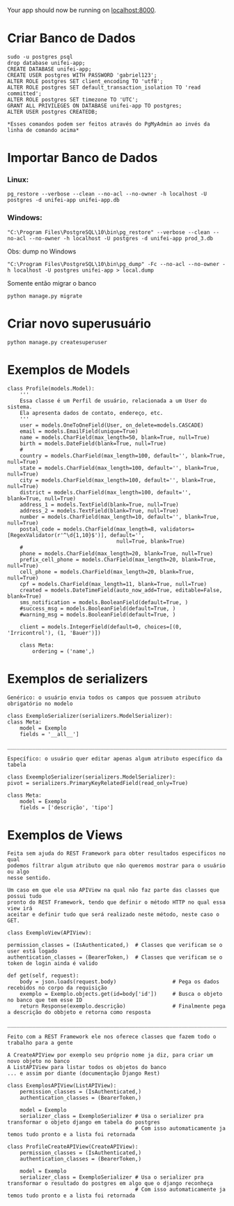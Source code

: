 Your app should now be running on [localhost:8000](http://localhost:8000/).

# Criar Banco de Dados

    sudo -u postgres psql
    drop database unifei-app;
    CREATE DATABASE unifei-app;
    CREATE USER postgres WITH PASSWORD 'gabriel123';
    ALTER ROLE postgres SET client_encoding TO 'utf8';
    ALTER ROLE postgres SET default_transaction_isolation TO 'read committed';
    ALTER ROLE postgres SET timezone TO 'UTC';
    GRANT ALL PRIVILEGES ON DATABASE unifei-app TO postgres;
    ALTER USER postgres CREATEDB;

    *Esses comandos podem ser feitos através do PgMyAdmin ao invés da linha de comando acima*
    


# Importar Banco de Dados
### Linux:
    pg_restore --verbose --clean --no-acl --no-owner -h localhost -U postgres -d unifei-app unifei-app.db

### Windows:
    "C:\Program Files\PostgreSQL\10\bin\pg_restore" --verbose --clean --no-acl --no-owner -h localhost -U postgres -d unifei-app prod_3.db

Obs: dump no Windows

    "C:\Program Files\PostgreSQL\10\bin\pg_dump" -Fc --no-acl --no-owner -h localhost -U postgres unifei-app > local.dump

Somente então migrar o banco

    python manage.py migrate

# Criar novo superusuário
    
    python manage.py createsuperuser
    
# Exemplos de Models
    
    class Profile(models.Model):
        '''
        Essa classe é um Perfil de usuário, relacionada a um User do sistema.
        Ela apresenta dados de contato, endereço, etc.
        '''
        user = models.OneToOneField(User, on_delete=models.CASCADE)
        email = models.EmailField(unique=True)
        name = models.CharField(max_length=50, blank=True, null=True)
        birth = models.DateField(blank=True, null=True)
        #
        country = models.CharField(max_length=100, default='', blank=True, null=True)
        state = models.CharField(max_length=100, default='', blank=True, null=True)
        city = models.CharField(max_length=100, default='', blank=True, null=True)
        district = models.CharField(max_length=100, default='', blank=True, null=True)
        address_1 = models.TextField(blank=True, null=True)
        address_2 = models.TextField(blank=True, null=True)
        number = models.CharField(max_length=10, default='', blank=True, null=True)
        postal_code = models.CharField(max_length=8, validators=[RegexValidator(r'^\d{1,10}$')], default='',
                                       null=True, blank=True)
        #
        phone = models.CharField(max_length=20, blank=True, null=True)
        prefix_cell_phone = models.CharField(max_length=20, blank=True, null=True)
        cell_phone = models.CharField(max_length=20, blank=True, null=True)
        cpf = models.CharField(max_length=11, blank=True, null=True)
        created = models.DateTimeField(auto_now_add=True, editable=False, blank=True)
        sms_notification = models.BooleanField(default=True, )
        #success_msg = models.BooleanField(default=True, )
        #warning_msg = models.BooleanField(default=True, )
    
        client = models.IntegerField(default=0, choices=[(0, 'Irricontrol'), (1, 'Bauer')])
    
        class Meta:
            ordering = ('name',)

# Exemplos de serializers
    
    Genérico: o usuário envia todos os campos que possuem atributo obrigatório no modelo
    
    class ExemploSerializer(serializers.ModelSerializer):
    class Meta:
        model = Exemplo
        fields = '__all__']
        
    ____________________________________________________________________________
        
    Específico: o usuário quer editar apenas algum atributo específico da tabela
    
    class ExeemploSerializer(serializers.ModelSerializer):
    pivot = serializers.PrimaryKeyRelatedField(read_only=True)

    class Meta:
        model = Exemplo
        fields = ['descrição', 'tipo']

# Exemplos de Views

    Feita sem ajuda do REST Framework para obter resultados especificos no qual
    podemos filtrar algum atributo que não queremos mostrar para o usuário ou algo
    nesse sentido.
    
    Um caso em que ele usa APIView na qual não faz parte das classes que possui tudo
    pronto do REST Framework, tendo que definir o método HTTP no qual essa view irá
    aceitar e definir tudo que será realizado neste método, neste caso o GET.

    class ExemploView(APIView):

    permission_classes = (IsAuthenticated,)  # Classes que verificam se o user está logado
    authentication_classes = (BearerToken,)  # Classes que verificam se o token de login ainda é valido

    def get(self, request):
        body = json.loads(request.body)                  # Pega os dados recebidos no corpo da requisição
        exemplo = Exemplo.objects.get(id=body['id'])     # Busca o objeto no banco que tem esse ID
        return Response(exemplo.descrição)               # Finalmente pega a descrição do obbjeto e retorna como resposta
        
    _____________________________________________________________________________________________________________________

    Feito com a REST Framework ele nos oferece classes que fazem todo o trabalho para a gente
    
    A CreateAPIView por exemplo seu próprio nome ja diz, para criar um novo objeto no banco
    A ListAPIView para listar todos os objetos do banco
    ... e assim por diante (documentação Django Rest)
    
    class ExemplosAPIView(ListAPIView):
        permission_classes = (IsAuthenticated,)
        authentication_classes = (BearerToken,)
    
        model = Exemplo
        serializer_class = ExemploSerializer # Usa o serializer pra transformar o objeto django em tabela do postgres
                                             # Com isso automaticamente ja temos tudo pronto e a lista foi retornada
    
    class ProfileCreateAPIView(CreateAPIView):       
        permission_classes = (IsAuthenticated,)
        authentication_classes = (BearerToken,)
    
        model = Exemplo
        serializer_class = ExemploSerializer # Usa o serializer pra transformar o resultado do postgres em algo que o django reconheça
                                             # Com isso automaticamente ja temos tudo pronto e a lista foi retornada
    